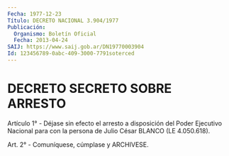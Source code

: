 ```yaml
---
Fecha: 1977-12-23
Título: DECRETO NACIONAL 3.904/1977
Publicación:
  Organismo: Boletín Oficial
  Fecha: 2013-04-24
SAIJ: https://www.saij.gob.ar/DN19770003904
Id: 123456789-0abc-409-3000-7791soterced
---
```

# DECRETO SECRETO SOBRE ARRESTO

<a id="1"></a>
Artículo 1° - Déjase sin efecto el arresto a disposición del Poder Ejecutivo Nacional para con la persona de Julio César BLANCO (LE 4.050.618).

<a id="2"></a>
Art. 2° - Comuníquese, cúmplase y ARCHIVESE.